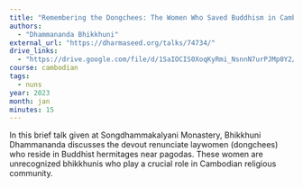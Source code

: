 ```yaml
---
title: "Remembering the Dongchees: The Women Who Saved Buddhism in Cambodia"
authors:
  - "Dhammananda Bhikkhuni"
external_url: "https://dharmaseed.org/talks/74734/"
drive_links:
  - "https://drive.google.com/file/d/1SaIOCIS0XoqKyRmi_NsnnN7urPJMp0Y2/view?usp=drive_link"
course: cambodian
tags:
  - nuns
year: 2023
month: jan
minutes: 15
---
```


In this brief talk given at Songdhammakalyani Monastery, Bhikkhuni Dhammananda discusses the devout renunciate laywomen  (dongchees) who reside in Buddhist hermitages near pagodas. These women are unrecognized bhikkhunis who play a crucial role in Cambodian religious community.

